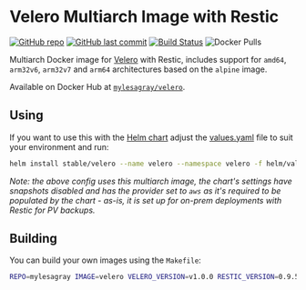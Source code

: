 # Velero Multiarch Image with Restic

[![GitHub repo](https://img.shields.io/badge/repo-GitHub-brightgreen)](https://github.com/mylesagray/velero-multiarch)
[![GitHub last commit](https://img.shields.io/github/last-commit/mylesagray/velero-multiarch.svg)](https://github.com/mylesagray/velero-multiarch)
[![Build Status](https://travis-ci.org/mylesagray/velero-multiarch.svg?branch=master)](https://travis-ci.org/mylesagray/velero-multiarch)
![Docker Pulls](https://img.shields.io/docker/pulls/mylesagray/velero)

Multiarch Docker image for [Velero](https://velero.io) with Restic, includes support for `amd64`, `arm32v6`, `arm32v7` and `arm64` architectures based on the `alpine` image.

Available on Docker Hub at [`mylesagray/velero`](https://cloud.docker.com/repository/docker/mylesagray/velero).

## Using

If you want to use this with the [Helm chart](https://github.com/helm/charts/tree/master/stable/velero/) adjust the [values.yaml](helm/values.yaml) file to suit your environment and run:

```sh
helm install stable/velero --name velero --namespace velero -f helm/values.yaml
```

_Note: the above config uses this multiarch image, the chart's settings have snapshots disabled and has the provider set to `aws` as it's required to be populated by the chart - as-is, it is set up for on-prem deployments with Restic for PV backups._

## Building

You can build your own images using the `Makefile`:

```sh
REPO=mylesagray IMAGE=velero VELERO_VERSION=v1.0.0 RESTIC_VERSION=0.9.5 make all
```